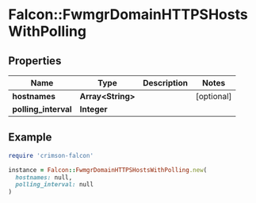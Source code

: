 # Falcon::FwmgrDomainHTTPSHostsWithPolling

## Properties

| Name | Type | Description | Notes |
| ---- | ---- | ----------- | ----- |
| **hostnames** | **Array&lt;String&gt;** |  | [optional] |
| **polling_interval** | **Integer** |  |  |

## Example

```ruby
require 'crimson-falcon'

instance = Falcon::FwmgrDomainHTTPSHostsWithPolling.new(
  hostnames: null,
  polling_interval: null
)
```

